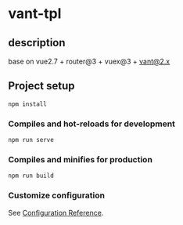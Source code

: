 # vant-tpl

## description

base on vue2.7 + router@3 + vuex@3 + vant@2.x

## Project setup
```
npm install
```

### Compiles and hot-reloads for development
```
npm run serve
```

### Compiles and minifies for production
```
npm run build
```

### Customize configuration
See [Configuration Reference](https://cli.vuejs.org/config/).

